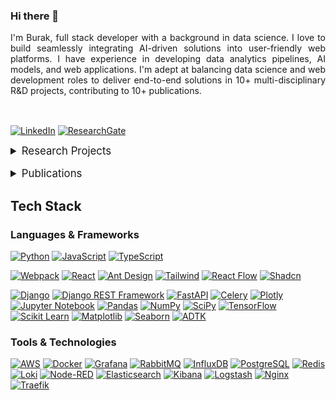 ### Hi there 👋

<div style="text-align:justify;margin-bottom:1rem;">I'm Burak, full stack developer with a background in data science. I love to build seamlessly integrating AI-driven solutions into user-friendly web platforms. I have experience in developing data analytics pipelines, AI models, and web applications. I'm adept at balancing data science and web development roles to deliver end-to-end solutions in 10+ multi-disciplinary R&D projects, contributing to 10+ publications.</div>&nbsp;

[![LinkedIn](https://img.shields.io/badge/LinkedIn-0077B5?style=for-the-badge&logo=linkedin&logoColor=white)](https://linkedin.com/in/buraketmen)
[![ResearchGate](https://img.shields.io/badge/ResearchGate-00CCBB?style=for-the-badge&logo=ResearchGate&logoColor=white)](https://researchgate.net/profile/Hasan-Ketmen)

<details>
<summary style="font-size: 1.2em;padding-bottom:1rem;">Research Projects</summary>

- **[IoD (EUREKA)](https://www.celticnext.eu/project-iod/)**: Analyzed and automatically grouped Jenkins deployment data from Turkcell using NLP algorithms, enabling developers to take quick action.

- **[SMART-PDM (EUREKA)](https://smart-pdm.eu/)**: Analyzed field data from Zorlu Energy, Kocaer, and Anadolu Isuzu to develop predictive maintenance models using LightGBM, XGBoost and LSTM.

- **[Health5G (EUREKA)](https://www.celticnext.eu/project-health5g/)**: Analyzed health data from Inosens, Vestel, and Sempertech. Designed and developed the Enforma IoT Platform to stream sensor data seamlessly.

- **[SmartWind (EUREKA)](https://smart-wind.eu/)**: Responsible for data analysis, fault detection and ai model development using data from Zorlu Energy's SCADA systems. Developed services to transfer model results to Isotrol's Google Cloud data infrastructure.

- **[MIRAI (EUREKA)](https://project-mirai.eu/)**: Transferred the mini version of PID control processes of ELIAR's devices to a Python-based simulation environment, utilizing open-source SoTA tools.

- **[iData40 (HORIZON2020)](https://mind4machines.eu/idata40/)**: Responsible for managing IoT edge nodes, data acquisition, digital signal processing, and advanced analytics within a cloud-based platform.

- **[iRel40 (HORIZON2020)](https://www.irel40.eu/)**: Responsible for analyzing sound and vibration data from Arçelik's washing machine motors to determine pass/fail outcomes and identify root causes of failures.

- **[Qual40 (HORIZON2020)](https://mind4machines.eu/qual40/)**: Developed a microservice-based application to collect sound recordings from Isuzu vehicles, leveraging AI for pass/fail decisions.

- **[eQual40 (EIT Manufacturing)](https://projects.enforma-tr.com/equal40-2/)**: Developed an on-premises microservices extension to the IIoT Analytics platform, integrating AI solutions, processing manufacturing data, and securely transferring model metrics and logs to the cloud for management and optimization.

- **[Batch40 (TÜBİTAK)](https://projects.enforma-tr.com/batch4-0/)**: Responsible for performance calculation using data collected from textile machines, detecting anomalies with AI models, investigating their causes, and handling processes related to data storage.

</details>

<details>
<summary style="font-size: 1.2em;">Publications</summary>

- Arrowhead and Mimosa Based IoT Framework with an Industrial Predictive Maintenance Application [![DOI:10.1109/INISTA52262.2021.9548127](https://zenodo.org/badge/DOI/10.1109/INISTA52262.2021.9548127.svg)](http://dx.doi.org/10.1109/INISTA52262.2021.9548127)

- Deep Neural Network Based Log Analysis [![DOI:10.1109/SIU53274.2021.9477836](https://zenodo.org/badge/DOI/10.1109/SIU53274.2021.9477836.svg)](http://dx.doi.org/10.1109/SIU53274.2021.9477836)

- Prediction of Failures in Wind Turbines [![DOI:10.1109/SIU53274.2021.9477858](https://zenodo.org/badge/DOI/10.1109/SIU53274.2021.9477858.svg)](http://dx.doi.org/10.1109/SIU53274.2021.9477858)

- An AI-based Architecture Framework for Improving End-of-line Reliability Tests of Electric Motors [![DOI:10.1109/IECON49645.2022.9968853](https://zenodo.org/badge/DOI/10.1109/IECON49645.2022.9968853.svg)](http://dx.doi.org/10.1109/IECON49645.2022.9968853)

- Condition Monitoring on Renewable Energy Production with Application to Wind Generation [![DOI:10.1109/IECON49645.2022.9968833](https://zenodo.org/badge/DOI/10.1109/IECON49645.2022.9968833.svg)](http://dx.doi.org/10.1109/IECON49645.2022.9968833)

- Container Based Distributed Simulation for Temperature Control in Textile Dyeing Processes [![DOI:10.1109/CoDIT58514.2023.10284225](https://zenodo.org/badge/DOI/10.1109/CoDIT58514.2023.10284225.svg)](http://dx.doi.org/10.1109/CoDIT58514.2023.10284225)

- Nesnelerin İnterneti Tabanlı Vagon Takip Sistemi, **IMISC 2019**

- End-to-End Integration of an Arduino Based Edge Device with Healthcare Analytics Platform, **IASRS 2021**

- Anomaly Detection using Audio Signals, **IASRS 2021**

- Brake Pad Wear Estimation in Heavy Commercial Vehicles, **ICoSReSSE 2021**

- Machine Learning for Human Activity Recognition, **ICONSOS 2021**

- Wind Turbine Condition Monitoring Using Failure Analysis, **ISEMAS 2022**

</details>

## Tech Stack

### Languages & Frameworks

[![Python](https://img.shields.io/badge/Python-3776AB?style=flat&logo=python&logoColor=white)](https://www.python.org/)
[![JavaScript](https://img.shields.io/badge/JavaScript-F7DF1E?style=flat&logo=javascript&logoColor=black)](https://developer.mozilla.org/en-US/docs/Web/JavaScript)
[![TypeScript](https://img.shields.io/badge/TypeScript-007ACC?style=flat&logo=typescript&logoColor=white)](https://www.typescriptlang.org/)

[![Webpack](https://img.shields.io/badge/Webpack-8DD6F9?style=flat&logo=webpack&logoColor=white)](https://webpack.js.org/)
[![React](https://img.shields.io/badge/React-20232A?style=flat&logo=react&logoColor=61DAFB)](https://react.dev/)
[![Ant Design](https://img.shields.io/badge/Ant_Design-0170FE?style=flat&logo=antdesign&logoColor=white)](https://ant.design/)
[![Tailwind](https://img.shields.io/badge/Tailwind_CSS-000000?style=flat&logo=tailwind-css&logoColor=white)](https://tailwindcss.com/)
[![React Flow](https://img.shields.io/badge/React_Flow-000000?style=flat&logo=react-flow&logoColor=white)](https://reactflow.dev/)
[![Shadcn](https://img.shields.io/badge/Shadcn-000000?style=flat&logo=shadcn&logoColor=white)](https://ui.shadcn.com/)

[![Django](https://img.shields.io/badge/Django-092E20?style=flat&logo=django&logoColor=white)](https://www.djangoproject.com/)
[![Django REST Framework](https://img.shields.io/badge/Django_REST_Framework-092E20?style=flat&logo=django&logoColor=white)](https://www.django-rest-framework.org/)
[![FastAPI](https://img.shields.io/badge/FastAPI-009688?style=flat&logo=fastapi&logoColor=white)](https://fastapi.tiangolo.com/)
[![Celery](https://img.shields.io/badge/Celery-37814A?style=flat&logo=celery&logoColor=white)](https://github.com/celery/celery)
[![Plotly](https://img.shields.io/badge/Plotly-000000?style=flat&logo=plotly&logoColor=white)](https://plotly.com/)
[![Jupyter Notebook](https://img.shields.io/badge/Jupyter_Notebook-F37626?style=flat&logo=jupyter&logoColor=white)](https://jupyter.org/)
[![Pandas](https://img.shields.io/badge/Pandas-150458?style=flat&logo=pandas&logoColor=white)](https://github.com/pandas-dev/pandas)
[![NumPy](https://img.shields.io/badge/NumPy-013243?style=flat&logo=numpy&logoColor=white)](https://github.com/numpy/numpy)
[![SciPy](https://img.shields.io/badge/SciPy-000000?style=flat&logo=scipy&logoColor=white)](https://github.com/scipy/scipy)
[![TensorFlow](https://img.shields.io/badge/TensorFlow-FF6F00?style=flat&logo=tensorflow&logoColor=white)](https://github.com/tensorflow/tensorflow)
[![Scikit Learn](https://img.shields.io/badge/Scikit_Learn-F7931E?style=flat&logo=scikit-learn&logoColor=white)](https://github.com/scikit-learn/scikit-learn)
[![Matplotlib](https://img.shields.io/badge/Matplotlib-013243?style=flat&logo=matplotlib&logoColor=white)](https://github.com/matplotlib/matplotlib)
[![Seaborn](https://img.shields.io/badge/Seaborn-013243?style=flat&logo=seaborn&logoColor=white)](https://github.com/mwaskom/seaborn)
[![ADTK](https://img.shields.io/badge/ADTK-013243?style=flat&logo=adtk&logoColor=white)](https://github.com/arundo/adtk)

### Tools & Technologies

[![AWS](https://img.shields.io/badge/AWS-232F3E?style=flat&logo=amazon&logoColor=white)](https://aws.amazon.com/)
[![Docker](https://img.shields.io/badge/Docker-2496ED?style=flat&logo=docker&logoColor=white)](https://www.docker.com/)
[![Grafana](https://img.shields.io/badge/Grafana-F46800?style=flat&logo=grafana&logoColor=white)](https://grafana.com/)
[![RabbitMQ](https://img.shields.io/badge/RabbitMQ-FF6600?style=flat&logo=rabbitmq&logoColor=white)](https://www.rabbitmq.com/)
[![InfluxDB](https://img.shields.io/badge/InfluxDB-22ADF6?style=flat&logo=influxdb&logoColor=white)](https://www.influxdata.com/)
[![PostgreSQL](https://img.shields.io/badge/PostgreSQL-316192?style=flat&logo=postgresql&logoColor=white)](https://www.postgresql.org/)
[![Redis](https://img.shields.io/badge/Redis-DC382D?style=flat&logo=redis&logoColor=white)](https://redis.io/)
[![Loki](https://img.shields.io/badge/Loki-000000?style=flat&logo=loki&logoColor=white)](https://grafana.com/oss/loki/)
[![Node-RED](https://img.shields.io/badge/Node_RED-8F0000?style=flat&logo=node-red&logoColor=white)](https://nodered.org/)
[![Elasticsearch](https://img.shields.io/badge/Elasticsearch-005571?style=flat&logo=elasticsearch&logoColor=white)](https://www.elastic.co/elasticsearch)
[![Kibana](https://img.shields.io/badge/Kibana-005571?style=flat&logo=kibana&logoColor=white)](https://www.elastic.co/kibana)
[![Logstash](https://img.shields.io/badge/Logstash-005571?style=flat&logo=logstash&logoColor=white)](https://www.elastic.co/logstash)
[![Nginx](https://img.shields.io/badge/Nginx-009639?style=flat&logo=nginx&logoColor=white)](https://nginx.org/)
[![Traefik](https://img.shields.io/badge/Traefik-000000?style=flat&logo=traefik&logoColor=white)](https://traefik.io/traefik/)
